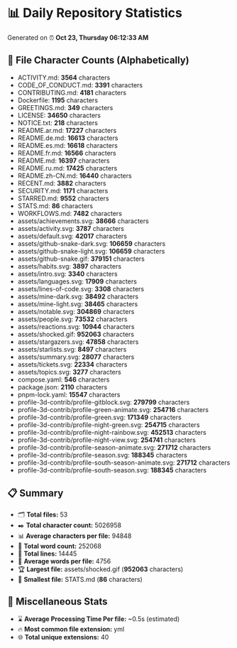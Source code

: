 # 📊 Daily Repository Statistics
Generated on ⏰ **Oct 23, Thursday 06:12:33 AM**

## 📂 File Character Counts (Alphabetically)
- ACTIVITY.md: **3564** characters
- CODE_OF_CONDUCT.md: **3391** characters
- CONTRIBUTING.md: **4181** characters
- Dockerfile: **1195** characters
- GREETINGS.md: **349** characters
- LICENSE: **34650** characters
- NOTICE.txt: **218** characters
- README.ar.md: **17227** characters
- README.de.md: **16613** characters
- README.es.md: **16618** characters
- README.fr.md: **16566** characters
- README.md: **16397** characters
- README.ru.md: **17425** characters
- README.zh-CN.md: **16440** characters
- RECENT.md: **3882** characters
- SECURITY.md: **1171** characters
- STARRED.md: **9552** characters
- STATS.md: **86** characters
- WORKFLOWS.md: **7482** characters
- assets/achievements.svg: **38666** characters
- assets/activity.svg: **3787** characters
- assets/default.svg: **42017** characters
- assets/github-snake-dark.svg: **106659** characters
- assets/github-snake-light.svg: **106659** characters
- assets/github-snake.gif: **379151** characters
- assets/habits.svg: **3897** characters
- assets/intro.svg: **3340** characters
- assets/languages.svg: **17909** characters
- assets/lines-of-code.svg: **3308** characters
- assets/mine-dark.svg: **38492** characters
- assets/mine-light.svg: **38465** characters
- assets/notable.svg: **304869** characters
- assets/people.svg: **73532** characters
- assets/reactions.svg: **10944** characters
- assets/shocked.gif: **952063** characters
- assets/stargazers.svg: **47858** characters
- assets/starlists.svg: **8497** characters
- assets/summary.svg: **28077** characters
- assets/tickets.svg: **22334** characters
- assets/topics.svg: **3277** characters
- compose.yaml: **546** characters
- package.json: **2110** characters
- pnpm-lock.yaml: **15547** characters
- profile-3d-contrib/profile-gitblock.svg: **279799** characters
- profile-3d-contrib/profile-green-animate.svg: **254716** characters
- profile-3d-contrib/profile-green.svg: **171349** characters
- profile-3d-contrib/profile-night-green.svg: **254715** characters
- profile-3d-contrib/profile-night-rainbow.svg: **452513** characters
- profile-3d-contrib/profile-night-view.svg: **254741** characters
- profile-3d-contrib/profile-season-animate.svg: **271712** characters
- profile-3d-contrib/profile-season.svg: **188345** characters
- profile-3d-contrib/profile-south-season-animate.svg: **271712** characters
- profile-3d-contrib/profile-south-season.svg: **188345** characters

## 📋 Summary
- 🗂️ **Total files:** 53
- ✒️ **Total character count:** 5026958
- 📊 **Average characters per file:** 94848
- 📝 **Total word count:** 252068
- 🧾 **Total lines:** 14445
- 📐 **Average words per file:** 4756
- 🏆 **Largest file:** assets/shocked.gif (**952063** characters)
- 🥉 **Smallest file:** STATS.md (**86** characters)

## 🌟 Miscellaneous Stats
- ⌛ **Average Processing Time Per file:** ~0.5s (estimated)
- 🔥 **Most common file extension:** yml
- 🌐 **Total unique extensions:** 40
